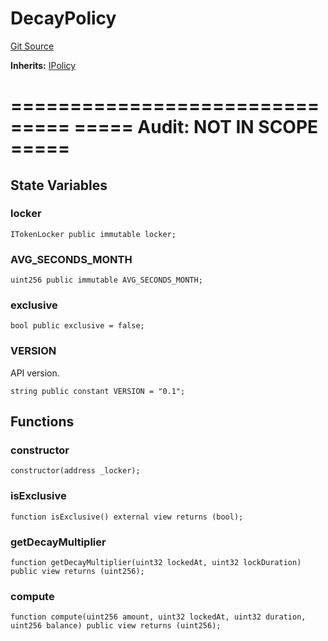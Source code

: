 # DecayPolicy
[Git Source](https://github.com/jordaniza/auxo-governance/blob/a1f69a902e4549a031b707b4f353e1bf999b68f6/src/modules/reward-policies/policies/DecayPolicy.sol)

**Inherits:**
[IPolicy](/src/interfaces/IPolicy.sol/interface.IPolicy.md)

===============================
===== Audit: NOT IN SCOPE =====
===============================


## State Variables
### locker

```solidity
ITokenLocker public immutable locker;
```


### AVG_SECONDS_MONTH

```solidity
uint256 public immutable AVG_SECONDS_MONTH;
```


### exclusive

```solidity
bool public exclusive = false;
```


### VERSION
API version.


```solidity
string public constant VERSION = "0.1";
```


## Functions
### constructor


```solidity
constructor(address _locker);
```

### isExclusive


```solidity
function isExclusive() external view returns (bool);
```

### getDecayMultiplier


```solidity
function getDecayMultiplier(uint32 lockedAt, uint32 lockDuration) public view returns (uint256);
```

### compute


```solidity
function compute(uint256 amount, uint32 lockedAt, uint32 duration, uint256 balance) public view returns (uint256);
```

